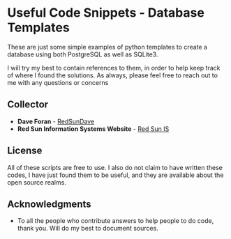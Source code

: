 # Useful Code Snippets - Database Templates

These are just some simple examples of python templates to create a database using both PostgreSQL as well as SQLite3.

I will try my best to contain references to them, in order to help keep track of where I found the solutions. As always, please feel free to reach out to me with any questions or concerns

## Collector

* **Dave Foran** - [RedSunDave](https://github.com/RedSunDave)
* **Red Sun Information Systems Website** - [Red Sun IS](https://redsunis.info)

## License

All of these scripts are free to use. I also do not claim to have written these codes, I have just found them to be useful, and they are available about the open source realms.

## Acknowledgments

* To all the people who contribute answers to help people to do code, thank you. Will do my best to document sources.
